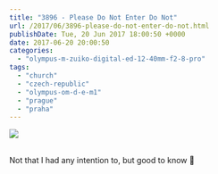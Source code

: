 ```yaml
---
title: "3896 - Please Do Not Enter Do Not"
url: /2017/06/3896-please-do-not-enter-do-not.html
publishDate: Tue, 20 Jun 2017 18:00:50 +0000
date: 2017-06-20 20:00:50
categories: 
  - "olympus-m-zuiko-digital-ed-12-40mm-f2-8-pro"
tags: 
  - "church"
  - "czech-republic"
  - "olympus-om-d-e-m1"
  - "prague"
  - "praha"
---
```

<div class="container">
<div class="center"><a target="_blank" href="https://d25zfm9zpd7gm5.cloudfront.net/1200x1200/2016/20161025_133608_lr.jpg"><img class="webfeedsFeaturedVisual" src="https://d25zfm9zpd7gm5.cloudfront.net/0600x0600/2016/20161025_133608_lr.jpg" /></a></div>
</div>
<br />

Not that I had any intention to, but good to know 🙂
